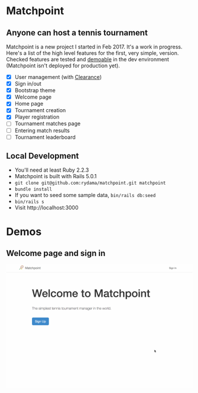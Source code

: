 # Matchpoint

## Anyone can host a tennis tournament

Matchpoint is a new project I started in Feb 2017. It's a work in progress. Here's a list of
the high level features for the first, very simple, version. Checked features are tested and [demoable](#Demos)
in the dev environment (Matchpoint isn't deployed for production yet).

- [x] User management (with [Clearance](https://github.com/thoughtbot/clearance))
- [x] Sign in/out
- [x] Bootstrap theme
- [x] Welcome page
- [x] Home page
- [x] Tournament creation
- [x] Player registration
- [ ] Tournament matches page
- [ ] Entering match results
- [ ] Tournament leaderboard

## Local Development

- You'll need at least Ruby 2.2.3
- Matchpoint is built with Rails 5.0.1
- `git clone git@github.com:rydama/matchpoint.git matchpoint`
- `bundle install`
-  If you want to seed some sample data, `bin/rails db:seed`
- `bin/rails s`
- Visit http://localhost:3000


# Demos

## Welcome page and sign in

![welcome](demo_videos/welcome.gif)
